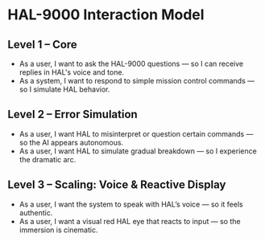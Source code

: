 # HAL-9000 Interaction Model

## Level 1 – Core
- As a user, I want to ask the HAL-9000 questions — so I can receive replies in HAL's voice and tone.
- As a system, I want to respond to simple mission control commands — so I simulate HAL behavior.

## Level 2 – Error Simulation
- As a user, I want HAL to misinterpret or question certain commands — so the AI appears autonomous.
- As a user, I want HAL to simulate gradual breakdown — so I experience the dramatic arc.

## Level 3 – Scaling: Voice & Reactive Display
- As a user, I want the system to speak with HAL’s voice — so it feels authentic.
- As a user, I want a visual red HAL eye that reacts to input — so the immersion is cinematic.
